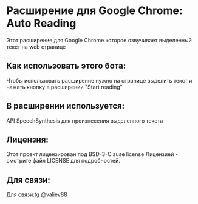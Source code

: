 # Расширение для Google Chrome: Auto Reading
Этот расширение для Google Chrome которое озвучивает выделенный текст на web странице

## Как использовать этого бота:
Чтобы использовать расширение нужно на странице выделить текст и нажать кнопку в расширении "Start reading"


## В расширении используется:
API SpeechSynthesis для произнесения выделенного текста

## Лицензия:
Этот проект лицензирован под BSD-3-Clause license Лицензией - смотрите файл LICENSE для подробностей.

## Для связи:
Для связи:tg @valiev88
